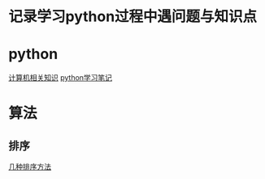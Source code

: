 记录学习python过程中遇问题与知识点
====

# python
[计算机相关知识](./python/pc.md)
[python学习笔记](./python/python.md)
# 算法
## 排序
[几种排序方法](./sort/sort.md)